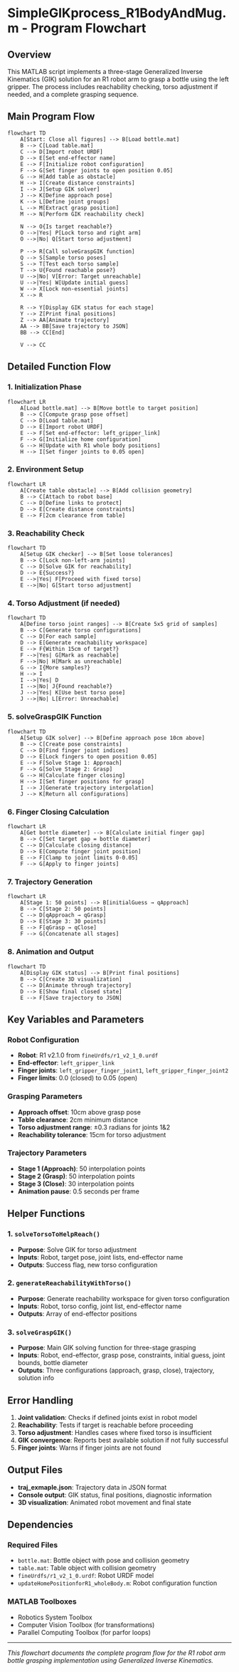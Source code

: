# SimpleGIKprocess_R1BodyAndMug.m - Program Flowchart

## Overview
This MATLAB script implements a three-stage Generalized Inverse Kinematics (GIK) solution for an R1 robot arm to grasp a bottle using the left gripper. The process includes reachability checking, torso adjustment if needed, and a complete grasping sequence.

## Main Program Flow

```mermaid
flowchart TD
    A[Start: Close all figures] --> B[Load bottle.mat]
    B --> C[Load table.mat]
    C --> D[Import robot URDF]
    D --> E[Set end-effector name]
    E --> F[Initialize robot configuration]
    F --> G[Set finger joints to open position 0.05]
    G --> H[Add table as obstacle]
    H --> I[Create distance constraints]
    I --> J[Setup GIK solver]
    J --> K[Define approach pose]
    K --> L[Define joint groups]
    L --> M[Extract grasp position]
    M --> N[Perform GIK reachability check]
    
    N --> O{Is target reachable?}
    O -->|Yes| P[Lock torso and right arm]
    O -->|No| Q[Start torso adjustment]
    
    P --> R[Call solveGraspGIK function]
    Q --> S[Sample torso poses]
    S --> T[Test each torso sample]
    T --> U{Found reachable pose?}
    U -->|No| V[Error: Target unreachable]
    U -->|Yes| W[Update initial guess]
    W --> X[Lock non-essential joints]
    X --> R
    
    R --> Y[Display GIK status for each stage]
    Y --> Z[Print final positions]
    Z --> AA[Animate trajectory]
    AA --> BB[Save trajectory to JSON]
    BB --> CC[End]
    
    V --> CC
```

## Detailed Function Flow

### 1. Initialization Phase
```mermaid
flowchart LR
    A[Load bottle.mat] --> B[Move bottle to target position]
    B --> C[Compute grasp pose offset]
    C --> D[Load table.mat]
    D --> E[Import robot URDF]
    E --> F[Set end-effector: left_gripper_link]
    F --> G[Initialize home configuration]
    G --> H[Update with R1 whole body positions]
    H --> I[Set finger joints to 0.05 open]
```

### 2. Environment Setup
```mermaid
flowchart LR
    A[Create table obstacle] --> B[Add collision geometry]
    B --> C[Attach to robot base]
    C --> D[Define links to protect]
    D --> E[Create distance constraints]
    E --> F[2cm clearance from table]
```

### 3. Reachability Check
```mermaid
flowchart TD
    A[Setup GIK checker] --> B[Set loose tolerances]
    B --> C[Lock non-left-arm joints]
    C --> D[Solve GIK for reachability]
    D --> E{Success?}
    E -->|Yes| F[Proceed with fixed torso]
    E -->|No| G[Start torso adjustment]
```

### 4. Torso Adjustment (if needed)
```mermaid
flowchart TD
    A[Define torso joint ranges] --> B[Create 5x5 grid of samples]
    B --> C[Generate torso configurations]
    C --> D[For each sample]
    D --> E[Generate reachability workspace]
    E --> F{Within 15cm of target?}
    F -->|Yes| G[Mark as reachable]
    F -->|No| H[Mark as unreachable]
    G --> I{More samples?}
    H --> I
    I -->|Yes| D
    I -->|No| J{Found reachable?}
    J -->|Yes| K[Use best torso pose]
    J -->|No| L[Error: Unreachable]
```

### 5. solveGraspGIK Function
```mermaid
flowchart TD
    A[Setup GIK solver] --> B[Define approach pose 10cm above]
    B --> C[Create pose constraints]
    C --> D[Find finger joint indices]
    D --> E[Lock fingers to open position 0.05]
    E --> F[Solve Stage 1: Approach]
    F --> G[Solve Stage 2: Grasp]
    G --> H[Calculate finger closing]
    H --> I[Set finger positions for grasp]
    I --> J[Generate trajectory interpolation]
    J --> K[Return all configurations]
```

### 6. Finger Closing Calculation
```mermaid
flowchart LR
    A[Get bottle diameter] --> B[Calculate initial finger gap]
    B --> C[Set target gap = bottle diameter]
    C --> D[Calculate closing distance]
    D --> E[Compute finger joint position]
    E --> F[Clamp to joint limits 0-0.05]
    F --> G[Apply to finger joints]
```

### 7. Trajectory Generation
```mermaid
flowchart LR
    A[Stage 1: 50 points] --> B[initialGuess → qApproach]
    B --> C[Stage 2: 50 points]
    C --> D[qApproach → qGrasp]
    D --> E[Stage 3: 30 points]
    E --> F[qGrasp → qClose]
    F --> G[Concatenate all stages]
```

### 8. Animation and Output
```mermaid
flowchart TD
    A[Display GIK status] --> B[Print final positions]
    B --> C[Create 3D visualization]
    C --> D[Animate through trajectory]
    D --> E[Show final closed state]
    E --> F[Save trajectory to JSON]
```

## Key Variables and Parameters

### Robot Configuration
- **Robot**: R1 v2.1.0 from `fineUrdfs/r1_v2_1_0.urdf`
- **End-effector**: `left_gripper_link`
- **Finger joints**: `left_gripper_finger_joint1`, `left_gripper_finger_joint2`
- **Finger limits**: 0.0 (closed) to 0.05 (open)

### Grasping Parameters
- **Approach offset**: 10cm above grasp pose
- **Table clearance**: 2cm minimum distance
- **Torso adjustment range**: ±0.3 radians for joints 1&2
- **Reachability tolerance**: 15cm for torso adjustment

### Trajectory Parameters
- **Stage 1 (Approach)**: 50 interpolation points
- **Stage 2 (Grasp)**: 50 interpolation points  
- **Stage 3 (Close)**: 30 interpolation points
- **Animation pause**: 0.5 seconds per frame

## Helper Functions

### 1. `solveTorsoToHelpReach()`
- **Purpose**: Solve GIK for torso adjustment
- **Inputs**: Robot, target pose, joint lists, end-effector name
- **Outputs**: Success flag, new torso configuration

### 2. `generateReachabilityWithTorso()`
- **Purpose**: Generate reachability workspace for given torso configuration
- **Inputs**: Robot, torso config, joint list, end-effector name
- **Outputs**: Array of end-effector positions

### 3. `solveGraspGIK()`
- **Purpose**: Main GIK solving function for three-stage grasping
- **Inputs**: Robot, end-effector, grasp pose, constraints, initial guess, joint bounds, bottle diameter
- **Outputs**: Three configurations (approach, grasp, close), trajectory, solution info

## Error Handling

1. **Joint validation**: Checks if defined joints exist in robot model
2. **Reachability**: Tests if target is reachable before proceeding
3. **Torso adjustment**: Handles cases where fixed torso is insufficient
4. **GIK convergence**: Reports best available solution if not fully successful
5. **Finger joints**: Warns if finger joints are not found

## Output Files

- **traj_exmaple.json**: Trajectory data in JSON format
- **Console output**: GIK status, final positions, diagnostic information
- **3D visualization**: Animated robot movement and final state

## Dependencies

### Required Files
- `bottle.mat`: Bottle object with pose and collision geometry
- `table.mat`: Table object with collision geometry
- `fineUrdfs/r1_v2_1_0.urdf`: Robot URDF model
- `updateHomePositionforR1_wholeBody.m`: Robot configuration function

### MATLAB Toolboxes
- Robotics System Toolbox
- Computer Vision Toolbox (for transformations)
- Parallel Computing Toolbox (for parfor loops)

---

*This flowchart documents the complete program flow for the R1 robot arm bottle grasping implementation using Generalized Inverse Kinematics.* 